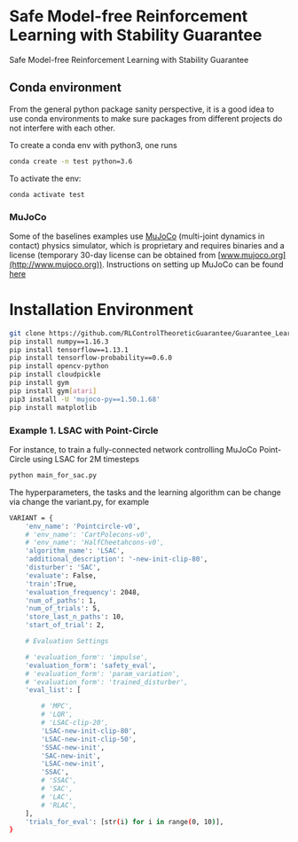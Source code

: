 # Safe Model-free Reinforcement Learning with Stability Guarantee
Safe Model-free Reinforcement Learning with Stability Guarantee



## Conda environment
From the general python package sanity perspective, it is a good idea to use conda environments to make sure packages from different projects do not interfere with each other.


To create a conda env with python3, one runs 
```bash
conda create -n test python=3.6
```
To activate the env: 
```
conda activate test
```

### MuJoCo
Some of the baselines examples use [MuJoCo](http://www.mujoco.org) (multi-joint dynamics in contact) physics simulator, which is proprietary and requires binaries and a license (temporary 30-day license can be obtained from [www.mujoco.org](http://www.mujoco.org)). Instructions on setting up MuJoCo can be found [here](https://github.com/openai/mujoco-py)

# Installation Environment

```bash
git clone https://github.com/RLControlTheoreticGuarantee/Guarantee_Learning_Control
pip install numpy==1.16.3
pip install tensorflow==1.13.1
pip install tensorflow-probability==0.6.0
pip install opencv-python
pip install cloudpickle
pip install gym
pip install gym[atari]
pip3 install -U 'mujoco-py==1.50.1.68'
pip install matplotlib

```

### Example 1. LSAC with Point-Circle
For instance, to train a fully-connected network controlling MuJoCo Point-Circle using LSAC for 2M timesteps
```bash
python main_for_sac.py
```


The hyperparameters, the tasks and the learning algorithm can be change via change the variant.py, for example
```bash
VARIANT = {
    'env_name': 'Pointcircle-v0',
    # 'env_name': 'CartPolecons-v0',
    # 'env_name': 'HalfCheetahcons-v0',
    'algorithm_name': 'LSAC',
    'additional_description': '-new-init-clip-80',
    'disturber': 'SAC',
    'evaluate': False,
    'train':True,
    'evaluation_frequency': 2048,
    'num_of_paths': 1,
    'num_of_trials': 5,
    'store_last_n_paths': 10,
    'start_of_trial': 2,

    # Evaluation Settings

    # 'evaluation_form': 'impulse',
    'evaluation_form': 'safety_eval',
    # 'evaluation_form': 'param_variation',
    # 'evaluation_form': 'trained_disturber',
    'eval_list': [

        # 'MPC',
        # 'LQR',
        # 'LSAC-clip-20',
        'LSAC-new-init-clip-80',
        'LSAC-new-init-clip-50',
        'SSAC-new-init',
        'SAC-new-init',
        'LSAC-new-init',
        'SSAC',
        # 'SSAC',
        # 'SAC',
        # 'LAC',
        # 'RLAC',
    ],
    'trials_for_eval': [str(i) for i in range(0, 10)],
}
```

